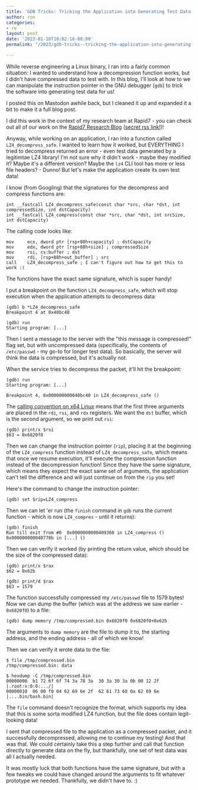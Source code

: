 ```yaml
---
title: 'GDB Tricks: Tricking the Application into Generating Test Data'
author: ron
categories:
- re
layout: post
date: '2023-01-10T10:02:16-08:00'
permalink: "/2023/gdb-tricks--tricking-the-application-into-generating-test-data"

---
```


While reverse engineering a Linux binary, I ran into a fairly common situation:
I wanted to understand how a decompression function works, but I didn't have
compressed data to test with. In this blog, I'll look at how to we can
manipulate the instruction pointer in the GNU debugger (`gdb`) to trick the
software into generating test data for us!

I posted this on Mastodon awhile back, but I cleaned it up and expanded it a bit
to make it a full blog post.

<!--more-->

I did this work in the context of my research team at Rapid7 - you can check
out all of our work on the [Rapid7 Research Blog](https://www.rapid7.com/blog/tag/research/) ([secret rss link!](https://blog.rapid7.com/tag/research/rss))!

Anyway, while working on an application, I ran into a function called
`LZ4_decompress_safe`. I wanted to learn how it worked, but EVERYTHING I tried
to decompress returned an error - even test data generated by a legitimtae LZ4
library! I'm not sure why it didn't work - maybe they modified it? Maybe it's a
different version? Maybe the `lz4` CLI tool has more or less file headers? -
Dunno! But let's make the application create its own test data!

I know (from Googling) that the signatures for the decompress and compress
functions are:

```
int __fastcall LZ4_decompress_safe(const char *src, char *dst, int compressedSize, int dstCapacity)
int __fastcall LZ4_compress(const char *src, char *dst, int srcSize, int dstCapacity)
```

The calling code looks like:

```
mov     ecx, dword ptr [rsp+80h+capacity] ; dstCapacity
mov     edx, dword ptr [rsp+88h+size] ; compressedSize
mov     rsi, cs:buffer ; dst
mov     rdi, [rsp+88h+out_buffer] ; src
call    LZ4_decompress_safe ; I can't figure out how to get this to work :(
```

The functions have the exact same signature, which is super handy!

I put a breakpoint on the function `LZ4_decompress_safe`, which will stop
execution when the application attempts to decompress data:

```
(gdb) b *LZ4_decompress_safe
Breakpoint 4 at 0x40bc40

(gdb) run
Starting program: [...]
```

Then I sent a message to the server with the "this message is compressed!" flag
set, but with uncompressed data (specifically, the contents of `/etc/passwd` -
my go-to for longer test data). So basically, the server will think the data is
compressed, but it's actually not.

When the service tries to decompress the packet, it'll hit the breakpoint:

```
(gdb) run
Starting program: [...]

Breakpoint 4, 0x000000000040bc40 in LZ4_decompress_safe ()
```

The [calling convention on x64 Linux](https://en.wikipedia.org/wiki/X86_calling_conventions#System_V_AMD64_ABI)
means that the first three arguments are placed in the `rdi`, `rsi`, and `rdx`
registers. We want the `dst` buffer, which is the second argument, so we print
out `rsi`:

```
(gdb) print/x $rsi
$63 = 0x6820f0
```

Then we can change the instruction pointer (`rip`), placing it at the beginning
of the `LZ4_compress` function instead of `LZ4_decompress_safe`, which means
that once we resume execution, it'll execute the compression function instead
of the decompression function! Since they have the same signature, which means
they expect the exact same set of arguments, the application can't tell the
difference and will just continue on from the `rip` you set!

Here's the command to change the instruction pointer:

```
(gdb) set $rip=LZ4_compress
```

Then we can let 'er run (the `finish` command in `gdb` runs the current
function - which is now `LZ4_compres` - until it returns):

```
(gdb) finish
Run till exit from #0  0x0000000000409360 in LZ4_compress ()
0x000000000040778b in [...] ()
```

Then we can verify it worked (by printing the return value, which should be the
size of the compressed data):

```
(gdb) print/x $rax
$62 = 0x62b

(gdb) print/d $rax
$63 = 1579
```

The function successfully compressed my `/etc/passwd` file to 1579 bytes! Now
we can dump the buffer (which was at the address we saw earlier - `0x6820f0`)
to a file:

```
(gdb) dump memory /tmp/compressed.bin 0x6820f0 0x6820f0+0x62b
```

The arguments to `dump memory` are the file to dump it to, the starting address,
and the ending address - all of which we know!

Then we can verify it wrote data to the file:

```
$ file /tmp/compressed.bin 
/tmp/compressed.bin: data

$ hexdump -C /tmp/compressed.bin
00000000  b1 72 6f 6f 74 3a 78 3a  30 3a 30 3a 0b 00 12 2f  |.root:x:0:0:.../|
00000010  06 00 f0 04 62 69 6e 2f  62 61 73 68 0a 62 69 6e  |....bin/bash.bin|
```

The `file` command doesn't recognize the format, which supports my idea that
this is some sorta modified LZ4 function, but the file does contain
legit-looking data!

I sent that compressed file to the application as a compressed packet, and it
successfully decompressed, allowing me to continue my testing! And that was
that. We could certainly take this a step further and call that function
directly to generate data on the fly, but thankfully, one set of test data was
all I actually needed.

It was mostly luck that both functions have the same signature, but with a few
tweaks we could have changed around the arguments to fit whatever prototype we
needed. Thankfully, we didn't have to. :)
